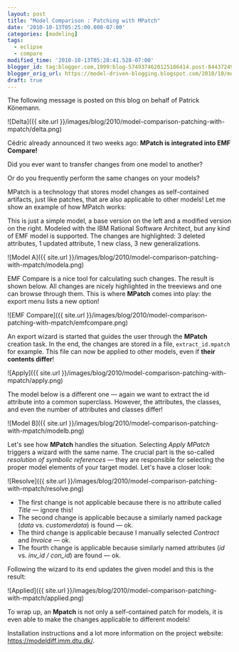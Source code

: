 ```yaml
---
layout: post
title: "Model Comparison : Patching with MPatch"
date: '2010-10-13T05:25:00.000-07:00'
categories: [modeling]
tags:
  - eclipse
  - compare
modified_time: '2010-10-13T05:28:41.528-07:00'
blogger_id: tag:blogger.com,1999:blog-5749374620125186414.post-8443724993412705362
blogger_orig_url: https://model-driven-blogging.blogspot.com/2010/10/model-comparison-patching-with-mpatch.html
draft: true
---
```


The following message is posted on this blog on behalf of Patrick Könemann.

![Delta]({{ site.url }}/images/blog/2010/model-comparison-patching-with-mpatch/delta.png)

Cédric already announced it two weeks ago: **MPatch is integrated into EMF Compare!**

Did you ever want to transfer changes from one model to another?

Or do you frequently perform the same changes on your models?

MPatch is a technology that stores model changes as self-contained artifacts, just like patches, that are also applicable to other models! Let me show an example of how MPatch works:

This is just a simple model, a base version on the left and a modified version on the right. Modeled with the IBM Rational Software Architect, but any kind of EMF model is supported. The changes are highlighted: 3 deleted attributes, 1 updated attribute, 1 new class, 3 new generalizations.

![Model A]({{ site.url }}/images/blog/2010/model-comparison-patching-with-mpatch/modela.png)

EMF Compare is a nice tool for calculating such changes. The result is shown below. All changes are nicely highlighted in the treeviews and one can browse through them. This is where **MPatch** comes into play: the export menu lists a new option!

![EMF Compare]({{ site.url }}/images/blog/2010/model-comparison-patching-with-mpatch/emfcompare.png)

An export wizard is started that guides the user through the **MPatch** creation task. In the end, the changes are stored in a file, `extract_id.mpatch` for example. This file can now be applied to other models, even if **their contents differ**!

![Apply]({{ site.url }}/images/blog/2010/model-comparison-patching-with-mpatch/apply.png)

The model below is a different one — again we want to extract the id attribute into a common superclass. However, the attributes, the classes, and even the number of attributes and classes differ!

![Model B]({{ site.url }}/images/blog/2010/model-comparison-patching-with-mpatch/modelb.png)

Let's see how **MPatch** handles the situation. Selecting _Apply MPatch_ triggers a wizard with the same name. The crucial part is the so-called _resolution of symbolic references_ — they are responsible for selecting the proper model elements of your target model. Let's have a closer look:

![Resolve]({{ site.url }}/images/blog/2010/model-comparison-patching-with-mpatch/resolve.png)

- The first change is not applicable because there is no attribute called _Title_ — ignore this!
- The second change is applicable because a similarly named package (_data_ vs. _customerdata_) is found — ok.
- The third change is applicable because I manually selected _Contract_ and _Invoice_ — ok.
- The fourth change is applicable because similarly named attributes (_id_ vs. _inv_id / con_id_) are found — ok.

Following the wizard to its end updates the given model and this is the result:

![Applied]({{ site.url }}/images/blog/2010/model-comparison-patching-with-mpatch/applied.png)

To wrap up, an **Mpatch** is not only a self-contained patch for models, it is even able to make the changes applicable to different models!

Installation instructions and a lot more information on the project website: https://modeldiff.imm.dtu.dk/.

